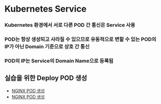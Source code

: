 # Kubernetes Service
### Kubernetes 환경에서 서로 다른 POD 간 통신은 Service 사용
### POD는 항상 생성되고 사라질 수 있으므로 유동적으로 변할 수 있는 POD의 IP가 아닌 Domain 기준으로 상호 간 통신
### POD의 IP는 Service의 Domain Name으로 등록됨 

## 실습을 위한 Deploy POD 생성
- [NGINX POD 생성](../02.Deploy/nginxhello-deploy.yml)
- [NGINX POD 생성](../../02.Deploy/nginxhello-deploy.yml)

